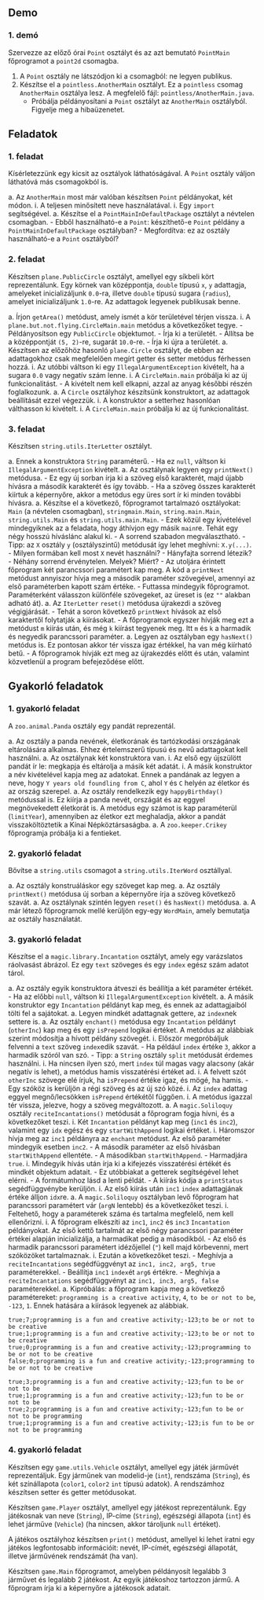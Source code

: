 
## Demo

### 1. demó

Szervezze az előző órai `Point` osztályt és az azt bemutató `PointMain` főprogramot a `point2d` csomagba.

1.  A `Point` osztály ne látszódjon ki a csomagból: ne legyen publikus.
1.  Készítse el a `pointless.AnotherMain` osztályt.
    Ez a `pointless` csomag `AnotherMain` osztálya lesz.
    A megfelelő fájl: `pointless/AnotherMain.java`.
    -   Próbálja példányosítani a `Point` osztályt az `AnotherMain` osztályból.
        Figyelje meg a hibaüzenetet.

## Feladatok

### 1. feladat

Kísérletezzünk egy kicsit az osztályok láthatóságával.
A `Point` osztály váljon láthatóvá más csomagokból is.

a.  Az `AnotherMain` most már valóban készítsen `Point` példányokat, két módon.
    i. A teljesen minősített neve használatával.
    i. Egy `import` segítségével.
a.  Készítse el a `PointMainInDefaultPackage` osztályt a névtelen csomagban.
    - Ebből használható-e a `Point`: készíthető-e `Point` példány a `PointMainInDefaultPackage` osztályban?
    - Megfordítva: ez az osztály használható-e a `Point` osztályból?


### 2. feladat

Készítsen `plane.PublicCircle` osztályt, amellyel egy síkbeli kört reprezentálunk.
Egy körnek van középpontja, `double` típusú `x`, `y` adattagja, amelyeket inicializáljunk `0.0`-ra, illetve `double` típusú sugara (`radius`), amelyet inicializáljunk `1.0`-re.
Az adattagok legyenek publikusak benne.

a.  Írjon `getArea()` metódust, amely ismét a kör területével térjen vissza.
    i.  A `plane.but.not.flying.CircleMain.main` metódus a következőket tegye.
        -   Példányosítson egy `PublicCircle` objektumot.
        -   Írja ki a területét.
        -   Állítsa be a középpontját `(5, 2)`-re, sugarát `10.0`-re.
        -   Írja ki újra a területét.
a.  Készítsen az előzőhöz hasonló `plane.Circle` osztályt, de ebben az adattagokhoz csak megfelelően megírt getter és setter metódus férhessen hozzá.
    i. Az utóbbi váltson ki egy `IllegalArgumentException` kivételt, ha a sugara `0.0` vagy negatív szám lenne.
    i. A `CircleMain.main` próbálja ki az új funkcionalitást.
        - A kivételt nem kell elkapni, azzal az anyag későbbi részén foglalkozunk.
a.  A `Circle` osztályhoz készítsünk konstruktort, az adattagok beállítását ezzel végezzük.
    i. A konstruktor a setterhez hasonlóan válthasson ki kivételt.
    i. A `CircleMain.main` próbálja ki az új funkcionalitást.


### 3. feladat

Készítsen `string.utils.IterLetter` osztályt.

a.  Ennek a konstruktora `String` paraméterű.
    -   Ha ez `null`, váltson ki `IllegalArgumentException` kivételt.
a.  Az osztálynak legyen egy `printNext()` metódusa.
    -   Ez egy új sorban írja ki a szöveg első karakterét, majd újabb hívásra a második karakterét és így tovább.
    -   Ha a szöveg összes karakterét kiírtuk a képernyőre, akkor a metódus egy üres sort ír ki minden további hívásra.
a.  Készítse el a következő, főprogramot tartalmazó osztályokat: `Main` (a névtelen csomagban), `stringmain.Main`, `string.main.Main`, `string.utils.Main` és `string.utils.main.Main`.
    -   Ezek közül egy kivételével mindegyiknek az a feladata, hogy áthívjon egy másik `main`re.
        Tehát egy négy hosszú híváslánc alakul ki.
        - A sorrend szabadon megválasztható.
        - Tipp: az `X` osztály `y` (osztályszintű) metódusát így lehet meghívni: `X.y(...)`.
            - Milyen formában kell most `X` nevét használni?
        - Hányfajta sorrend létezik?
        - Néhány sorrend érvénytelen. Melyek? Miért?
    -   Az utoljára érintett főprogram két parancssori paramétert kap meg.
        A kód a `printNext` metódust annyiszor hívja meg a második paraméter szövegével, amennyi az első paraméterben kapott szám értéke.
    -   Futtassa mindegyik főprogramot.
        Paraméterként válasszon különféle szövegeket, az üreset is (ez `""` alakban adható át).
a.  Az `IterLetter` `reset()` metódusa újrakezdi a szöveg végigjárását.
    -   Tehát a soron következő `printNext` hívások az első karaktertől folytatják a kiírásokat.
    -   A főprogramok egyszer hívják meg ezt a metódust `m` kiírás után, és még `k` kiírást tegyenek meg.
        Itt `m` és `k` a harmadik és negyedik parancssori paraméter.
a.  Legyen az osztályban egy `hasNext()` metódus is. Ez pontosan akkor tér vissza igaz értékkel, ha van még kiírható betű.
    -   A főprogramok hívják ezt meg az újrakezdés előtt és után, valamint közvetlenül a program befejeződése előtt.


## Gyakorló feladatok

### 1. gyakorló feladat

A `zoo.animal.Panda` osztály egy pandát reprezentál.

a.  Az osztály a panda nevének, életkorának és tartózkodási országának eltárolására alkalmas.
    Ehhez értelemszerű típusú és nevű adattagokat kell használni.
a.  Az osztálynak két konstruktora van.
    i.  Az első egy újszülött pandát ír le: megkapja és eltárolja a másik két adatát.
    i.  A másik konstruktor a név kivételével kapja meg az adatokat.
        Ennek a pandának az legyen a neve, hogy `Y years old foundling from C`, ahol `Y` és `C` helyén az életkor és az ország szerepel.
a.  Az osztály rendelkezik egy `happyBirthday()` metódussal is.
    Ez kiírja a panda nevét, országát és az eggyel megnövekedett életkorát is.
    A metódus egy számot is kap paraméterül (`limitYear`),
    amennyiben az életkor ezt meghaladja,
    akkor a pandát visszaköltöztetik a Kínai Népköztársaságba.
a.  A `zoo.keeper.Crikey` főprogramja próbálja ki a fentieket.

### 2. gyakorló feladat

Bővítse a `string.utils` csomagot a `string.utils.IterWord` osztállyal.

a.  Az osztály konstruáláskor egy szöveget kap meg.
a.  Az osztály `printNext()` metódusa új sorban a képernyőre írja a szöveg következő szavát.
a.  Az osztálynak szintén legyen `reset()` és `hasNext()` metódusa.
a.  A már létező főprogramok mellé kerüljön egy-egy `WordMain`, amely bemutatja az osztály használatát.

### 3. gyakorló feladat

Készítse el a `magic.library.Incantation` osztályt, amely egy varázslatos ráolvasást ábrázol.
Ez egy `text` szöveges és egy `index` egész szám adatot tárol.

a.  Az osztály egyik konstruktora átveszi és beállítja a két paraméter értékét.
    -   Ha az előbbi `null`, váltson ki `IllegalArgumentException` kivételt.
a.  A másik konstruktor egy `Incantation` példányt kap meg, és ennek az adattagjaiból tölti fel a sajátokat.
a.  Legyen mindkét adattagnak gettere, az `index`nek settere is.
a.  Az osztály `enchant()` metódusa egy `Incantation` példányt (`otherInc`) kap meg és egy `isPrepend` logikai értéket.
    A metódus az alábbiak szerint módosítja a hívott példány szövegét.
    i.  Először megpróbáljuk felvenni a `text` szöveg `index`edik szavát.
        - Ha például `index` értéke `3`, akkor a harmadik szóról van szó.
        - Tipp: a `String` osztály `split` metódusát érdemes használni.
    i.  Ha nincsen ilyen szó, mert `index` túl magas vagy alacsony (akár negatív is lehet),
            a metódus hamis visszatérési értéket ad.
    i.  A felvett szót `otherInc` szövege elé írjuk, ha `isPrepend` értéke igaz, és mögé, ha hamis.
        -   Egy szóköz is kerüljön a régi szöveg és az új szó közé.
    i.  Az `index` adattag eggyel megnő/lecsökken `isPrepend` értékétől függően.
    i.  A metódus igazzal tér vissza, jelezve, hogy a szöveg megváltozott.
a.  A `magic.Soliloquy` osztály `reciteIncantations()` metódusát a főprogram fogja hívni, és a következőket teszi.
    i.  Két `Incantation` példányt kap meg (`inc1` és `inc2`), valamint egy `idx` egész és egy `startWithAppend` logikai értéket.
    i.  Háromszor hívja meg az `inc1` példányra az `enchant` metódust.
        Az első paraméter mindegyik esetben `inc2`.
        -   A második paraméter az első hívásban `startWithAppend` ellentéte.
        -   A másodikban `startWithAppend`.
        -   Harmadjára `true`.
    i.  Mindegyik hívás után írja ki a kifejezés visszatérési értékét és mindkét objektum adatait.
        -   Ez utóbbiakat a getterek segítségével lehet elérni.
        -   A formátumhoz lásd a lenti példát.
        -   A kiírás kódja a `printStatus` segédfüggvénybe kerüljön.
    i.  Az első kiírás után `inc1` `index` adattagjának értéke álljon `idx`re.
a.  A `magic.Soliloquy` osztályban levő főprogram hat parancssori paramétert vár (`argN` lentebb) és a következőket teszi.
    i.  Feltehető, hogy a paraméterek száma és tartalma megfelelő, nem kell ellenőrizni.
    i.  A főprogram elkészíti az `inc1`, `inc2` és `inc3` `Incantation` példányokat.
        Az első kettő tartalmát az első négy parancssori paraméter értékei alapján inicializálja, a harmadikat pedig a másodikból.
        -   Az első és harmadik parancssori paramétert idézőjellel (`"`) kell majd körbevenni, mert szóközöket tartalmaznak.
    i.  Ezután a következőket teszi.
        -   Meghívja a `reciteIncantations` segédfüggvényt az `inc1, inc2, arg5, true` paraméterekkel.
        -   Beállítja `inc1` `index`ét `arg6` értékre.
        -   Meghívja a `reciteIncantations` segédfüggvényt az `inc1, inc3, arg5, false` paraméterekkel.
a.  Kipróbálás: a főprogram kapja meg a következő paramétereket: `programming is a creative activity`, `4`, `to be or not to be`, `-123`, `1`.
    Ennek hatására a kiírások legyenek az alábbiak.

```
true;7;programming is a fun and creative activity;-123;to be or not to be creative
true;1;programming is a fun and creative activity;-123;to be or not to be creative
true;0;programming is a fun and creative activity;-123;programming to be or not to be creative
false;0;programming is a fun and creative activity;-123;programming to be or not to be creative

true;3;programming is a fun and creative activity;-123;fun to be or not to be
true;1;programming is a fun and creative activity;-123;fun to be or not to be
true;2;programming is a fun and creative activity;-123;fun to be or not to be programming
true;1;programming is a fun and creative activity;-123;is fun to be or not to be programming
```

### 4. gyakorló feladat

Készítsen egy `game.utils.Vehicle` osztályt, amellyel egy játék járművét reprezentáljuk.
Egy járműnek van modelid-je (`int`), rendszáma (`String`), és két színállapota (`color1`, `color2` `int` típusú adatok).
A rendszámhoz készítsen setter és getter metódusokat.

Készítsen `game.Player` osztályt, amellyel egy játékost reprezentálunk.
Egy játékosnak van neve (`String`), IP-címe (`String`), egészségi állapota (`int`) és lehet járműve (`Vehicle`) (ha nincsen, akkor tároljunk `null` értéket).

A játékos osztályhoz készítsen `print()` metódust, amellyel ki lehet íratni egy játékos legfontosabb információit: nevét, IP-címét, egészségi állapotát, illetve járművének rendszámát (ha van).

Készítsen `game.Main` főprogramot, amelyben példányosít legalább 3 járművet és legalább 2 játékost.
Az egyik játékoshoz tartozzon jármű.
A főprogram írja ki a képernyőre a játékosok adatait.
